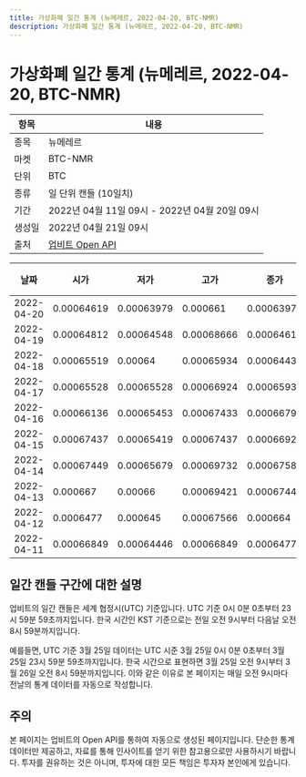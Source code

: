 ```yaml
---
title: 가상화폐 일간 통계 (뉴메레르, 2022-04-20, BTC-NMR)
description: 가상화폐 일간 통계 (뉴메레르, 2022-04-20, BTC-NMR)
---
```



가상화폐 일간 통계 (뉴메레르, 2022-04-20, BTC-NMR)
===

|항목|내용|
|--|--|
|종목|뉴메레르|
|마켓|BTC-NMR|
|단위|BTC|
|종류|일 단위 캔들 (10일치)|
|기간|2022년 04월 11일 09시 - 2022년 04월 20일 09시|
|생성일|2022년 04월 21일 09시|
|출처|[업비트 Open API](https://docs.upbit.com)|


|날짜|시가|저가|고가|종가|비고|
|--|--|--|--|--|--|
|2022-04-20|0.00064619|0.00063979|0.000661|0.00063979|    |
|2022-04-19|0.00064812|0.00064548|0.00068666|0.00064619|    |
|2022-04-18|0.00065519|0.00064|0.00065934|0.00064432|    |
|2022-04-17|0.00065528|0.00065528|0.00066924|0.00065935|    |
|2022-04-16|0.00066136|0.00065453|0.00067433|0.00066792|    |
|2022-04-15|0.00067437|0.00065419|0.00067437|0.00066923|    |
|2022-04-14|0.00067449|0.00065679|0.00069732|0.00067583|    |
|2022-04-13|0.000667|0.00066|0.00069421|0.00067449|    |
|2022-04-12|0.0006477|0.000645|0.00067566|0.000664|    |
|2022-04-11|0.00066849|0.00064446|0.00066849|0.0006477|    |


일간 캔들 구간에 대한 설명
---


업비트의 일간 캔들은 세계 협정시(UTC) 기준입니다. 
UTC 기준 0시 0분 0초부터 23시 59분 59초까지입니다. 
한국 시간인 KST 기준으로는 전일 오전 9시부터 다음날 오전 8시 59분까지입니다. 


예를들면, UTC 기준 3월 25일 데이터는 UTC 시준 3월 25일 0시 0분 0초부터 3월 25일 23시 59분 59초까지입니다. 
한국 시간으로 표현하면 3월 25일 오전 9시부터 3월 26일 오전 8시 59분까지입니다. 
이와 같은 이유로 본 페이지는 매일 오전 9시마다 전날의 통계 데이터를 자동으로 작성합니다. 


주의
---


본 페이지는 업비트의 Open API를 통하여 자동으로 생성된 페이지입니다. 
단순한 통계 데이터만 제공하고, 자료를 통해 인사이트를 얻기 위한 참고용으로만 사용하시기 바랍니다. 
투자를 권유하는 것은 아니며, 투자에 대한 모든 책임은 투자자 본인에게 있습니다. 
